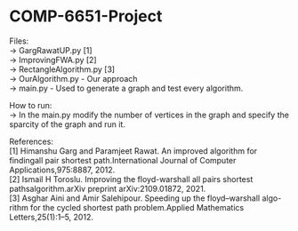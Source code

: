 # COMP-6651-Project

Files: <br>
-> GargRawatUP.py [1] <br>
-> ImprovingFWA.py [2] <br>
-> RectangleAlgorithm.py [3] <br>
-> OurAlgorithm.py - Our approach <br>
-> main.py - Used to generate a graph and test every algorithm. <br>

How to run: <br>
-> In the main.py modify the number of vertices in the graph and specify the sparcity of the graph and run it. <br>

References: <br>
[1] Himanshu Garg and Paramjeet Rawat. An improved algorithm for findingall pair shortest path.International Journal of Computer Applications,975:8887, 2012. <br>
[2] Ismail H Toroslu.  Improving the floyd-warshall all pairs shortest pathsalgorithm.arXiv preprint arXiv:2109.01872, 2021. <br>
[3] Asghar Aini and Amir Salehipour. Speeding up the floyd–warshall algo-rithm for the cycled shortest path problem.Applied Mathematics Letters,25(1):1–5, 2012.
